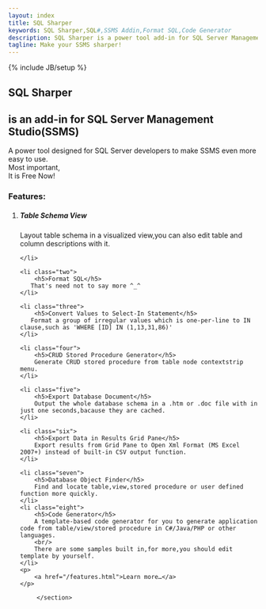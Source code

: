 ```yaml
---
layout: index
title: SQL Sharper
keywords: SQL Sharper,SQL#,SSMS Addin,Format SQL,Code Generator
description: SQL Sharper is a power tool add-in for SQL Server Management Studio(SSMS) 
tagline: Make your SSMS sharper!
---
```

{% include JB/setup %}

<section class="featured">
        <div class="content-wrapper">
            <hgroup class="title">
                <h1>SQL Sharper </h1>
                <h2>is an add-in for SQL Server Management Studio(SSMS)</h2>
            </hgroup>
            <p>
                A power tool designed for SQL Server developers to make SSMS even more easy to use.<br/>
                Most important,<br/>
               It is Free Now!
            </p>
        </div>
</section>

<section class="content-wrapper main-content clear-fix">
                
<h3>Features:</h3>
<ol class="round">
    <li class="one">
        <h5>Table Schema View</h5>
        Layout table schema in a visualized view,you can also edit table and column descriptions with it.<br/>
       
    </li>

    <li class="two">
        <h5>Format SQL</h5>
       That's need not to say more ^_^
    </li>

    <li class="three">
        <h5>Convert Values to Select-In Statement</h5>
       Format a group of irregular values which is one-per-line to IN clause,such as 'WHERE [ID] IN (1,13,31,86)'
    </li>
    
    <li class="four">
        <h5>CRUD Stored Procedure Generator</h5>
        Generate CRUD stored procedure from table node contextstrip menu.
    </li>
    
    <li class="five">
        <h5>Export Database Document</h5>
        Output the whole database schema in a .htm or .doc file with in just one seconds,bacause they are cached.
    </li>
    
    <li class="six">
        <h5>Export Data in Results Grid Pane</h5>
        Export results from Grid Pane to Open Xml Format (MS Excel 2007+) instead of built-in CSV output function.
    </li>
    
    <li class="seven">
        <h5>Database Object Finder</h5>
        Find and locate table,view,stored procedure or user defined function more quickly.
    </li>
    <li class="eight">
        <h5>Code Generator</h5>
        A template-based code generator for you to generate application code from table/view/stored procedure in C#/Java/PHP or other languages.
        <br/>
        There are some samples built in,for more,you should edit template by yourself.
    </li>
    <p>
        <a href="/features.html">Learn more…</a> 
    </p>
</ol>

            </section>